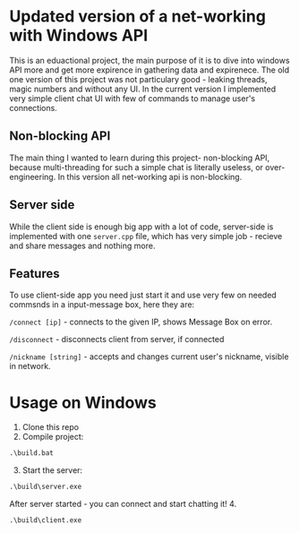# **Updated** version of a net-working with Windows API
This is an eduactional project, the main purpose of it is to dive into windows API more and get more expirence in gathering data and expirenece.
The old one version of this project was not particulary good - leaking threads, magic numbers and without any UI. In the current version I implemented very simple client chat UI with few of commands to manage user's connections.

## Non-blocking API
The main thing I wanted to learn during this project- non-blocking API, because multi-threading for such a simple chat is literally useless, or over-engineering. In this version all net-working api is non-blocking.

## Server side
While the client side is enough big app with a lot of code, server-side is implemented with one ```server.cpp``` file, which has very simple job - recieve and share messages and nothing more.

## Features
To use client-side app you need just start it and use very few on needed commsnds in a input-message box, here they are:


```/connect [ip]``` - connects to the given IP, shows Message Box on error.

```/disconnect``` - disconnects client from server, if connected

```/nickname [string]``` - accepts and changes current user's nickname, visible in network.

# Usage on Windows
1. Clone this repo
2. Compile project:
```cmd
.\build.bat 
```
3. Start the server:
```cmd
.\build\server.exe
```
After server started - you can connect and start chatting it!
4.
```cmd
.\build\client.exe
```